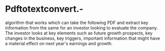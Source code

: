 # Pdftotextconvert.-
algorithm that works which can take the following PDF and extract key information from the same for an investor looking to evaluate the company. The investor looks at key elements such as future growth prospects, key changes in the business, key triggers, important information that might have a material effect on next year's earnings and growth. 
